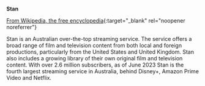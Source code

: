 **Stan**<br>

[From Wikipedia, the free encyclopedia](https://en.wikipedia.org/wiki/Stan_(service)){:target="_blank" rel="noopener noreferrer"}

Stan is an Australian over-the-top streaming service. The service offers a broad range of film and television content from both local and foreign productions, particularly from the United States and United Kingdom. Stan also includes a growing library of their own original film and television content. With over 2.6 million subscribers, as of June 2023 Stan is the fourth largest streaming service in Australia, behind Disney+, Amazon Prime Video and Netflix.
